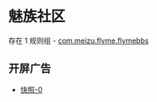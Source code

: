 # 魅族社区

存在 1 规则组 - [com.meizu.flyme.flymebbs](/src/apps/com.meizu.flyme.flymebbs.ts)

## 开屏广告

- [快照-0](https://gkd-kit.gitee.io/import/13213487)

